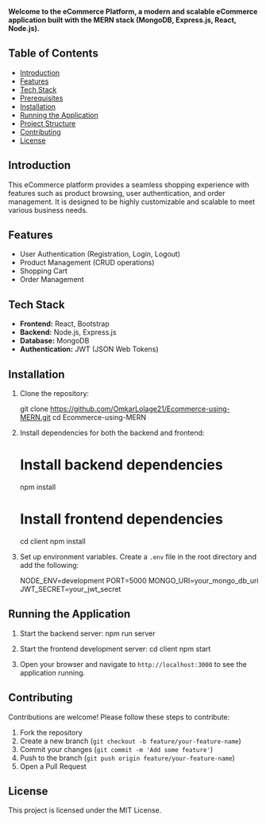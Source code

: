 **Welcome to the eCommerce Platform, a modern and scalable eCommerce application built with the MERN stack (MongoDB, Express.js, React, Node.js).**

## Table of Contents
- [Introduction](#introduction)
- [Features](#features)
- [Tech Stack](#tech-stack)
- [Prerequisites](#prerequisites)
- [Installation](#installation)
- [Running the Application](#running-the-application)
- [Project Structure](#project-structure)
- [Contributing](#contributing)
- [License](#license)

## Introduction
This eCommerce platform provides a seamless shopping experience with features such as product browsing, user authentication, and order management. It is designed to be highly customizable and scalable to meet various business needs.

## Features
- User Authentication (Registration, Login, Logout)
- Product Management (CRUD operations)
- Shopping Cart
- Order Management

## Tech Stack
- **Frontend:** React, Bootstrap
- **Backend:** Node.js, Express.js
- **Database:** MongoDB
- **Authentication:** JWT (JSON Web Tokens)

## Installation
1. Clone the repository:

   git clone https://github.com/OmkarLolage21/Ecommerce-using-MERN.git
   cd Ecommerce-using-MERN
2. Install dependencies for both the backend and frontend:
   # Install backend dependencies
   npm install

   # Install frontend dependencies
   cd client
   npm install
   
3. Set up environment variables. Create a `.env` file in the root directory and add the following:
   
   NODE_ENV=development
   PORT=5000
   MONGO_URI=your_mongo_db_uri
   JWT_SECRET=your_jwt_secret

## Running the Application
1. Start the backend server:
   npm run server

2. Start the frontend development server:
   cd client
   npm start

3. Open your browser and navigate to `http://localhost:3000` to see the application running.

## Contributing
Contributions are welcome! Please follow these steps to contribute:
1. Fork the repository
2. Create a new branch (`git checkout -b feature/your-feature-name`)
3. Commit your changes (`git commit -m 'Add some feature'`)
4. Push to the branch (`git push origin feature/your-feature-name`)
5. Open a Pull Request

## License
This project is licensed under the MIT License.
